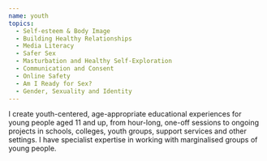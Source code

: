```yaml
---
name: youth
topics:
  - Self-esteem & Body Image
  - Building Healthy Relationships
  - Media Literacy
  - Safer Sex
  - Masturbation and Healthy Self-Exploration
  - Communication and Consent
  - Online Safety
  - Am I Ready for Sex?
  - Gender, Sexuality and Identity
---
```

<p>I create youth-centered, age-appropriate <span class="dark-pink emphasis">educational experiences</span> for young people aged 11 and up, from hour-long, <span class="purple emphasis">one-off sessions</span> to <span class="light-pink emphasis">ongoing projects</span> in schools, colleges, youth groups, support services and other settings. I have <span class="dark-pink emphasis">specialist expertise</span> in working with marginalised groups of young people.
</p>
